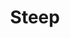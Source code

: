 ---
title: Steep
crosslinks:
- livven
- GhostRecon
- SweatyPalms
- PS4
- NameThatSong
- ShadowBan
- gifsthatendtoosoon
- me_irl
- nintendo
- skiing
- Gamingcirclejerk
- gifs
- funny
- gaming
- nvidia
---